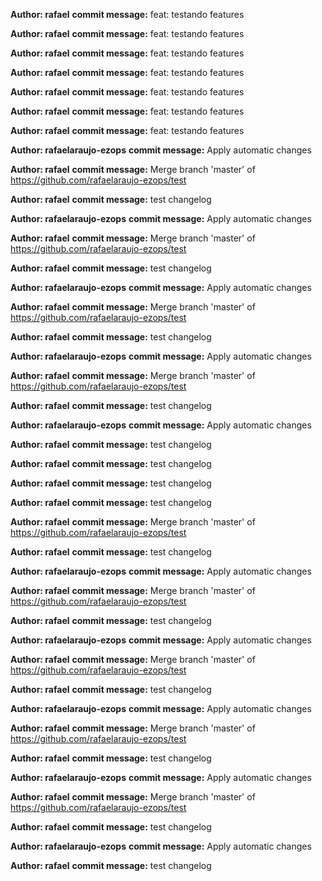 **Author: rafael** 
 **commit message:** feat: testando features 
  

**Author: rafael** 
 **commit message:** feat: testando features 
  

**Author: rafael** 
 **commit message:** feat: testando features 
  

**Author: rafael** 
 **commit message:** feat: testando features 
  

**Author: rafael** 
 **commit message:** feat: testando features 
  

**Author: rafael** 
 **commit message:** feat: testando features 
  

**Author: rafael** 
 **commit message:** feat: testando features 
  

**Author: rafaelaraujo-ezops** 
 **commit message:** Apply automatic changes 
  

**Author: rafael** 
 **commit message:** Merge branch 'master' of https://github.com/rafaelaraujo-ezops/test 
  

**Author: rafael** 
 **commit message:** test changelog 
  

**Author: rafaelaraujo-ezops** 
 **commit message:** Apply automatic changes 
  

**Author: rafael** 
 **commit message:** Merge branch 'master' of https://github.com/rafaelaraujo-ezops/test 
  

**Author: rafael** 
 **commit message:** test changelog 
  

**Author: rafaelaraujo-ezops** 
 **commit message:** Apply automatic changes 
  

**Author: rafael** 
 **commit message:** Merge branch 'master' of https://github.com/rafaelaraujo-ezops/test 
  

**Author: rafael** 
 **commit message:** test changelog 
  

**Author: rafaelaraujo-ezops** 
 **commit message:** Apply automatic changes 
  

**Author: rafael** 
 **commit message:** Merge branch 'master' of https://github.com/rafaelaraujo-ezops/test 
  

**Author: rafael** 
 **commit message:** test changelog 
  

**Author: rafaelaraujo-ezops** 
 **commit message:** Apply automatic changes 
  

**Author: rafael** 
 **commit message:** test changelog 
  

**Author: rafael** 
 **commit message:** test changelog 
  

**Author: rafael** 
 **commit message:** test changelog 
  

**Author: rafael** 
 **commit message:** test changelog 
  

**Author: rafael** 
 **commit message:** Merge branch 'master' of https://github.com/rafaelaraujo-ezops/test 
  

**Author: rafael** 
 **commit message:** test changelog 
  

**Author: rafaelaraujo-ezops** 
 **commit message:** Apply automatic changes 
  

**Author: rafael** 
 **commit message:** Merge branch 'master' of https://github.com/rafaelaraujo-ezops/test 
  

**Author: rafael** 
 **commit message:** test changelog 
  

**Author: rafaelaraujo-ezops** 
 **commit message:** Apply automatic changes 
  

**Author: rafael** 
 **commit message:** Merge branch 'master' of https://github.com/rafaelaraujo-ezops/test 
  

**Author: rafael** 
 **commit message:** test changelog 
  

**Author: rafaelaraujo-ezops** 
 **commit message:** Apply automatic changes 
  

**Author: rafael** 
 **commit message:** Merge branch 'master' of https://github.com/rafaelaraujo-ezops/test 
  

**Author: rafael** 
 **commit message:** test changelog 
  

**Author: rafaelaraujo-ezops** 
 **commit message:** Apply automatic changes 
  

**Author: rafael** 
 **commit message:** Merge branch 'master' of https://github.com/rafaelaraujo-ezops/test 
  

**Author: rafael** 
 **commit message:** test changelog 
  

**Author: rafaelaraujo-ezops** 
 **commit message:** Apply automatic changes 
  

**Author: rafael** 
 **commit message:** test changelog 
  
